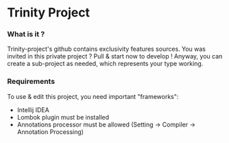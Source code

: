 Trinity Project
==========

### What is it ?

Trinity-project's github contains exclusivity features sources. You was invited in this private project ? Pull & start now to develop !
Anyway, you can create a sub-project as needed, which represents your type working.

### Requirements

To use & edit this project, you need important "frameworks":
 * Intellij IDEA
 * Lombok plugin must be installed
 * Annotations processor must be allowed (Setting -> Compiler -> Annotation Processing)
